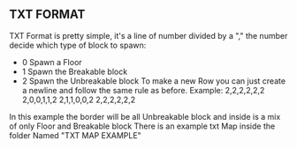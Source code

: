 ## TXT FORMAT
TXT Format is pretty simple, it's a line of number divided by a "," the number decide which type of block to spawn:
- 0 Spawn a Floor
- 1 Spawn the Breakable block
- 2 Spawn the Unbreakable block
To make a new Row you can just create a newline and follow the same rule as before.
Example:
2,2,2,2,2,2
2,0,0,1,1,2
2,1,1,0,0,2
2,2,2,2,2,2

In this example the border will be all Unbreakable block and inside is a mix of only Floor and Breakable block
There is an example txt Map inside the folder Named "TXT MAP EXAMPLE"